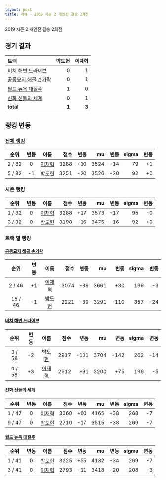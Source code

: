 ```yaml
---
layout: post
title: 리뷰 - 2019 시즌 2 개인전 결승 2회전
---
```


2019 시즌 2 개인전 결승 2회전


## 경기 결과

| 트랙 | 박도현 | 이재혁 |
|:---|---:|---:|
| [비치 해변 드라이브](../haebyun) | 0 | 1 |
| [공동묘지 해골 손가락](../haeson) | 0 | 1 |
| [월드 뉴욕 대질주](../newyork) | 1 | 0 |
| [신화 신들의 세계](../shinsegye) | 0 | 1 |
| __total__ | __1__ | __3__ |


## 랭킹 변동


### [전체 랭킹](../singles-full)

| 순위 | 변동 | 이름 | 점수 | 변동 | mu | 변동 | sigma | 변동 |
|:---:|:---:|:---:|---:|---:|---:|---:|---:|---:|
| 2 / 82 | 0 | [이재혁](../ijaehyeok) | 3288 | +10 | 3524 | +14 | 79 | +1 |
| 5 / 82 | -1 | [박도현](../bakdohyeon) | 3251 | -20 | 3526 | -20 | 92 | +0 |

### 시즌 랭킹

| 순위 | 변동 | 이름 | 점수 | 변동 | mu | 변동 | sigma | 변동 |
|:---:|:---:|:---:|---:|---:|---:|---:|---:|---:|
| 1 / 32 | 0 | [이재혁](../ijaehyeok) | 3288 | +17 | 3573 | +17 | 95 | -0 |
| 3 / 32 | 0 | [박도현](../bakdohyeon) | 3198 | -16 | 3475 | -16 | 92 | +0 |

### 트랙 별 랭킹


#### [공동묘지 해골 손가락](../haeson)

| 순위 | 변동 | 이름 | 점수 | 변동 | mu | 변동 | sigma | 변동 |
|:---:|:---:|:---:|---:|---:|---:|---:|---:|---:|
| 2 / 46 | +1 | [이재혁](../ijaehyeok) | 3074 | +39 | 3661 | +30 | 196 | -3 |
| 15 / 46 | -1 | [박도현](../bakdohyeon) | 2221 | -39 | 3291 | -110 | 357 | -24 |

#### [비치 해변 드라이브](../haebyun)

| 순위 | 변동 | 이름 | 점수 | 변동 | mu | 변동 | sigma | 변동 |
|:---:|:---:|:---:|---:|---:|---:|---:|---:|---:|
| 3 / 58 | -2 | [박도현](../bakdohyeon) | 2917 | -101 | 3704 | -142 | 262 | -14 |
| 9 / 58 | +3 | [이재혁](../ijaehyeok) | 2612 | +91 | 3200 | +75 | 196 | -5 |

#### [신화 신들의 세계](../shinsegye)

| 순위 | 변동 | 이름 | 점수 | 변동 | mu | 변동 | sigma | 변동 |
|:---:|:---:|:---:|---:|---:|---:|---:|---:|---:|
| 1 / 47 | 0 | [이재혁](../ijaehyeok) | 3360 | +60 | 4165 | +38 | 268 | -7 |
| 9 / 47 | 0 | [박도현](../bakdohyeon) | 2710 | -17 | 3515 | -38 | 269 | -7 |

#### [월드 뉴욕 대질주](../newyork)

| 순위 | 변동 | 이름 | 점수 | 변동 | mu | 변동 | sigma | 변동 |
|:---:|:---:|:---:|---:|---:|---:|---:|---:|---:|
| 1 / 41 | 0 | [박도현](../bakdohyeon) | 3325 | +55 | 4132 | +34 | 269 | -7 |
| 3 / 41 | 0 | [이재혁](../ijaehyeok) | 2793 | -11 | 3418 | -20 | 208 | -3 |
